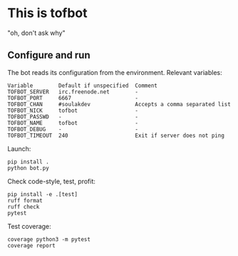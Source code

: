 This is tofbot
==============

"oh, don't ask why"

Configure and run
-----------------

The bot reads its configuration from the environment. Relevant variables:

    Variable        Default if unspecified  Comment
    TOFBOT_SERVER   irc.freenode.net        -
    TOFBOT_PORT     6667                    -
    TOFBOT_CHAN     #soulakdev              Accepts a comma separated list
    TOFBOT_NICK     tofbot                  -
    TOFBOT_PASSWD   -                       -
    TOFBOT_NAME     tofbot                  -
    TOFBOT_DEBUG    -                       -
    TOFBOT_TIMEOUT  240                     Exit if server does not ping

Launch:

    pip install .
    python bot.py

Check code-style, test, profit:

    pip install -e .[test]
    ruff format
    ruff check
    pytest

Test coverage:

    coverage python3 -m pytest
    coverage report
